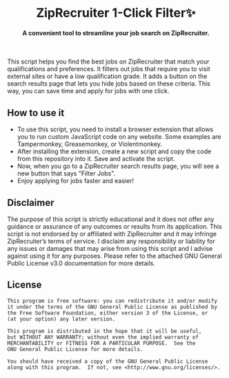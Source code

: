 <br><h1 align="center">ZipRecruiter 1-Click Filter:sparkles:</h1>

#### <p align="center">A convenient tool to streamline your job search on ZipRecruiter.</p>

<br>

This script helps you find the best jobs on ZipRecruiter that match your qualifications and preferences. It filters out jobs that require you to visit external sites or have a low qualification grade. It adds a button on the search results page that lets you hide jobs based on these criteria. This way, you can save time and apply for jobs with one click.

## How to use it

- To use this script, you need to install a browser extension that allows you to run custom JavaScript code on any website. Some examples are Tampermonkey, Greasemonkey, or Violentmonkey.
- After installing the extension, create a new script and copy the code from this repository into it. Save and activate the script.
- Now, when you go to a ZipRecruiter search results page, you will see a new button that says "Filter Jobs".
- Enjoy applying for jobs faster and easier!

## Disclaimer

The purpose of this script is strictly educational and it does not offer any guidance or assurance of any outcomes or results from its application. This script is not endorsed by or affiliated with ZipRecruiter and it may infringe ZipRecruiter’s terms of service. I disclaim any responsibility or liability for any issues or damages that may arise from using this script and I advise against using it for any purposes. Please refer to the attached GNU General Public License v3.0 documentation for more details.

## License
```
This program is free software: you can redistribute it and/or modify
it under the terms of the GNU General Public License as published by
the Free Software Foundation, either version 3 of the License, or
(at your option) any later version.

This program is distributed in the hope that it will be useful,
but WITHOUT ANY WARRANTY; without even the implied warranty of
MERCHANTABILITY or FITNESS FOR A PARTICULAR PURPOSE.  See the
GNU General Public License for more details.

You should have received a copy of the GNU General Public License
along with this program.  If not, see <http://www.gnu.org/licenses/>.
```
